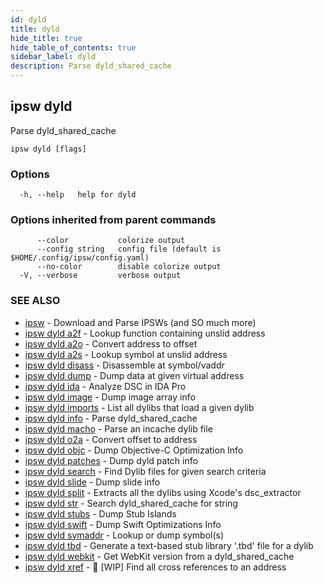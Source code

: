 ```yaml
---
id: dyld
title: dyld
hide_title: true
hide_table_of_contents: true
sidebar_label: dyld
description: Parse dyld_shared_cache
---
```

## ipsw dyld

Parse dyld_shared_cache

```
ipsw dyld [flags]
```

### Options

```
  -h, --help   help for dyld
```

### Options inherited from parent commands

```
      --color           colorize output
      --config string   config file (default is $HOME/.config/ipsw/config.yaml)
      --no-color        disable colorize output
  -V, --verbose         verbose output
```

### SEE ALSO

* [ipsw](/docs/cli/ipsw)	 - Download and Parse IPSWs (and SO much more)
* [ipsw dyld a2f](/docs/cli/ipsw/dyld/a2f)	 - Lookup function containing unslid address
* [ipsw dyld a2o](/docs/cli/ipsw/dyld/a2o)	 - Convert address to offset
* [ipsw dyld a2s](/docs/cli/ipsw/dyld/a2s)	 - Lookup symbol at unslid address
* [ipsw dyld disass](/docs/cli/ipsw/dyld/disass)	 - Disassemble at symbol/vaddr
* [ipsw dyld dump](/docs/cli/ipsw/dyld/dump)	 - Dump data at given virtual address
* [ipsw dyld ida](/docs/cli/ipsw/dyld/ida)	 - Analyze DSC in IDA Pro
* [ipsw dyld image](/docs/cli/ipsw/dyld/image)	 - Dump image array info
* [ipsw dyld imports](/docs/cli/ipsw/dyld/imports)	 - List all dylibs that load a given dylib
* [ipsw dyld info](/docs/cli/ipsw/dyld/info)	 - Parse dyld_shared_cache
* [ipsw dyld macho](/docs/cli/ipsw/dyld/macho)	 - Parse an incache dylib file
* [ipsw dyld o2a](/docs/cli/ipsw/dyld/o2a)	 - Convert offset to address
* [ipsw dyld objc](/docs/cli/ipsw/dyld/objc)	 - Dump Objective-C Optimization Info
* [ipsw dyld patches](/docs/cli/ipsw/dyld/patches)	 - Dump dyld patch info
* [ipsw dyld search](/docs/cli/ipsw/dyld/search)	 - Find Dylib files for given search criteria
* [ipsw dyld slide](/docs/cli/ipsw/dyld/slide)	 - Dump slide info
* [ipsw dyld split](/docs/cli/ipsw/dyld/split)	 - Extracts all the dylibs using Xcode's dsc_extractor
* [ipsw dyld str](/docs/cli/ipsw/dyld/str)	 - Search dyld_shared_cache for string
* [ipsw dyld stubs](/docs/cli/ipsw/dyld/stubs)	 - Dump Stub Islands
* [ipsw dyld swift](/docs/cli/ipsw/dyld/swift)	 - Dump Swift Optimizations Info
* [ipsw dyld symaddr](/docs/cli/ipsw/dyld/symaddr)	 - Lookup or dump symbol(s)
* [ipsw dyld tbd](/docs/cli/ipsw/dyld/tbd)	 - Generate a text-based stub library '.tbd' file for a dylib
* [ipsw dyld webkit](/docs/cli/ipsw/dyld/webkit)	 - Get WebKit version from a dyld_shared_cache
* [ipsw dyld xref](/docs/cli/ipsw/dyld/xref)	 - 🚧 [WIP] Find all cross references to an address

